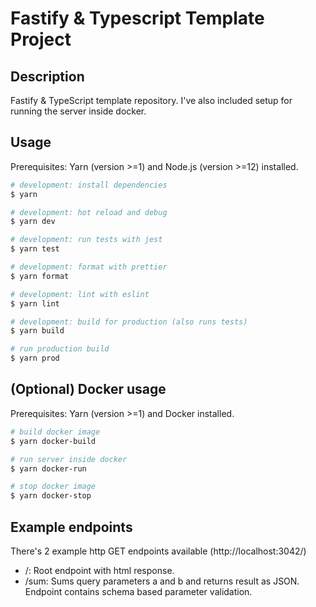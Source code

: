 # Fastify & Typescript Template Project

## Description

Fastify & TypeScript template repository. I've also included setup for running the server inside docker.

## Usage

Prerequisites: Yarn (version >=1) and Node.js (version >=12) installed.

```bash
# development: install dependencies
$ yarn

# development: hot reload and debug
$ yarn dev

# development: run tests with jest
$ yarn test

# development: format with prettier
$ yarn format

# development: lint with eslint
$ yarn lint

# development: build for production (also runs tests)
$ yarn build

# run production build
$ yarn prod
```

## (Optional) Docker usage

Prerequisites: Yarn (version >=1) and Docker installed.

```bash
# build docker image
$ yarn docker-build

# run server inside docker
$ yarn docker-run

# stop docker image
$ yarn docker-stop
```

## Example endpoints

There's 2 example http GET endpoints available (http://localhost:3042/)

- /: Root endpoint with html response.
- /sum: Sums query parameters a and b and returns result as JSON. Endpoint contains schema based parameter validation.
